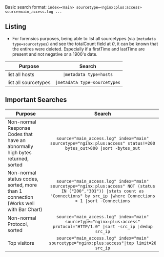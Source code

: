 Basic search format: `index=<main> sourcetype=<nginx:plus:access> source=main_access.log ...`

## Listing

- For forensics purposes, being able to list all sourcetypes (via `|metadata type=sourcetypes`) and see the totalCount field at *0*, it can be known that the entires were deleted. Especially if a firstTime and lastTime are present and not negative or a 1900's date.

| Purpose              |             Search            |
|----------------------|:-----------------------------:|
| list all hosts       |    `\|metadata type=hosts`    |
| list all sourcetypes | `\|metadata type=sourcetypes` |

## Important Searches

| Purpose                                                      |                            Search                            |
| ------------------------------------------------------------ | :----------------------------------------------------------: |
| Non-normal Response Codes that have an abnormally high bytes returned, sorted | `source="main_access.log" index="main" sourcetype="nginx:plus:access" status!=200 bytes_out>800 \|sort -bytes_out` |
| Non-normal status codes, sorted, more than 1 connection (Works well with Bar Chart) | `source="main_access.log" index="main" sourcetype="nginx:plus:access" NOT (status IN ("200","301")) \|stats count as "Connections" by src_ip \|where Connections > 1 \|sort -Connections` |
| Non-normal Protocol, sorted                                  | `source="main_access.log" index="main" sourcetype="nginx:plus:access" protocol="HTTP/1.0" \|sort -src_ip \|dedup src_ip` |
| Top visitors                                                 | `source="main_access.log" index="main" sourcetype="nginx:plus:access"\|top limit=20 src_ip` |

